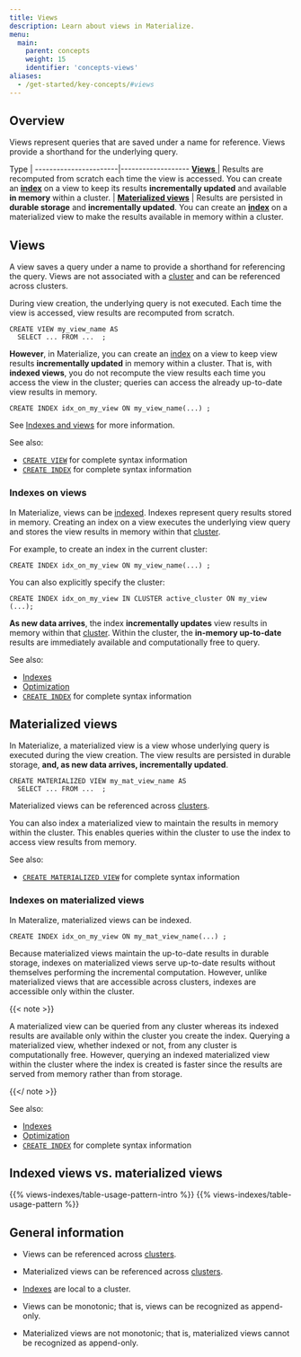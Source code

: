 ```yaml
---
title: Views
description: Learn about views in Materialize.
menu:
  main:
    parent: concepts
    weight: 15
    identifier: 'concepts-views'
aliases:
  - /get-started/key-concepts/#views
---
```


## Overview

Views represent queries that are saved under a name for reference. Views provide
a shorthand for the underlying query.

Type                   |
-----------------------|-------------------
[ **Views** ]( #views ) | Results are recomputed from scratch each time the view is accessed. You can create an **[index](/concepts/indexes/)** on a view to keep its results **incrementally updated** and available **in memory** within a cluster. |
[**Materialized views**](#materialized-views) | Results are persisted in **durable storage** and **incrementally updated**. You can create an [**index**](/concepts/indexes/) on a materialized view to make the results available in memory within a cluster.

## Views

A view saves a query under a name to provide a shorthand for referencing the
query. Views are not associated with a [cluster](/concepts/clusters/) and can
be referenced across clusters.

During view creation, the underlying query is not executed. Each time the view
is accessed, view results are recomputed from scratch.

```mzsql
CREATE VIEW my_view_name AS
  SELECT ... FROM ...  ;
```

**However**, in Materialize, you can create an [index](/concepts/indexes/) on a
view to keep view results **incrementally updated** in memory within a cluster.
That is, with **indexed views**, you do not recompute the view results each time
you access the view in the cluster; queries can access the already up-to-date
view results in memory.

```mzsql
CREATE INDEX idx_on_my_view ON my_view_name(...) ;
```

See [Indexes and views](#indexes-on-views) for more information.

See also:

- [`CREATE VIEW`](/sql/create-view)  for complete syntax information
- [`CREATE INDEX`](/sql/create-index/)  for complete syntax information

### Indexes on views

In Materialize, views can be [indexed](/concepts/indexes/). Indexes represent
query results stored in memory. Creating an index on a view executes the
underlying view query and stores the view results in memory within that
[cluster](/concepts/clusters/).

For example, to create an index in the current cluster:

```mzsql
CREATE INDEX idx_on_my_view ON my_view_name(...) ;
```

You can also explicitly specify the cluster:

```mzsql
CREATE INDEX idx_on_my_view IN CLUSTER active_cluster ON my_view (...);
```

**As new data arrives**, the index **incrementally updates** view results in
memory within that [cluster](/concepts/clusters/). Within the cluster, the
**in-memory up-to-date** results are immediately available and computationally
free to query.

See also:

- [Indexes](/concepts/indexes)
- [Optimization](/transform-data/optimization)
- [`CREATE INDEX`](/sql/create-index/)  for complete syntax information

## Materialized views

In Materialize, a materialized view is a view whose underlying query is executed
during the view creation. The view results are persisted in durable storage,
**and, as new data arrives, incrementally updated**.

```mzsql
CREATE MATERIALIZED VIEW my_mat_view_name AS
  SELECT ... FROM ...  ;
```

Materialized views can be referenced across [clusters](/concepts/clusters/).

You can also index a materialized view to maintain the results in memory within
the cluster. This enables queries within the cluster to use the index to access
view results from memory.


See also:

- [`CREATE MATERIALIZED VIEW`](/sql/create-materialized-view) for complete
  syntax information

### Indexes on materialized views

In Materalize, materialized views can be indexed.

```mzsql
CREATE INDEX idx_on_my_view ON my_mat_view_name(...) ;
```

Because materialized views maintain the up-to-date results in durable storage,
indexes on materialized views serve up-to-date results without themselves
performing the incremental computation. However, unlike materialized views that
are accessible across clusters, indexes are accessible only within the cluster.

{{< note >}}

A materialized view can be queried from any cluster whereas its indexed results
are available only within the cluster you create the index. Querying a
materialized view, whether indexed or not, from any cluster is computationally
free. However, querying an indexed materialized view within the cluster where
the index is created is faster since the results are served from memory rather
than from storage.

{{</ note >}}

See also:

- [Indexes](/concepts/indexes)
- [Optimization](/transform-data/optimization)
- [`CREATE INDEX`](/sql/create-index/)  for complete syntax information

## Indexed views vs. materialized views

{{% views-indexes/table-usage-pattern-intro %}}
{{% views-indexes/table-usage-pattern %}}

## General information

- Views can be referenced across [clusters](/concepts/clusters/).

- Materialized views can be referenced across [clusters](/concepts/clusters/).

- [Indexes](/concepts/indexes) are local to a cluster.

- Views can be monotonic; that is, views can be recognized as append-only.

- Materialized views are not monotonic; that is, materialized views cannot be
  recognized as append-only.

<style>
red { color: Red; font-weight: 500; }
</style>
